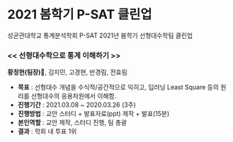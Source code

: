 # 2021 봄학기 P-SAT 클린업
성균관대학교 통계분석학회 P-SAT 2021년 봄학기 선형대수학팀 클린업

### << 선형대수학으로 통계 이해하기 >>
**황정현(팀장)🙋**, 김지민, 고경현, 반경림, 전효림

- **목표**  :  선형대수 개념을 수식적/공간적으로 익히고, 딥러닝 Least Square 등의 원리를 선형대수의 응용차원에서 이해함.  
- **진행기간**  :  2021.03.08 ~ 2020.03.26 (3주)
- **진행방법**  : 교안 스터디 + 발표자료(ppt) 제작 + 발표(15분)        
- **본인역할**  : 교안 제작, 스터디 진행, 팀 총괄
- **결과**  :  학회 내 투표 1위
